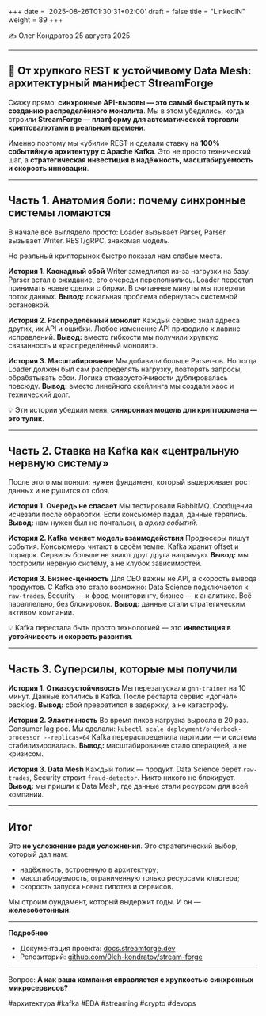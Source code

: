 +++
date = '2025-08-26T01:30:31+02:00'
draft = false
title = "LinkedIN"
weight = 89
+++

✍️ Олег Кондратов
25 августа 2025

---

## 📌 От хрупкого REST к устойчивому Data Mesh: архитектурный манифест StreamForge

Скажу прямо: **синхронные API-вызовы — это самый быстрый путь к созданию распределённого монолита**.
Мы в этом убедились, когда строили **StreamForge — платформу для автоматической торговли криптовалютами в реальном времени**.

Именно поэтому мы «убили» REST и сделали ставку на **100% событийную архитектуру с Apache Kafka**.
Это не просто технический шаг, а **стратегическая инвестиция в надёжность, масштабируемость и скорость инноваций**.

---

## Часть 1. Анатомия боли: почему синхронные системы ломаются

В начале всё выглядело просто: Loader вызывает Parser, Parser вызывает Writer. REST/gRPC, знакомая модель.

Но реальный крипторынок быстро показал нам слабые места.

**История 1. Каскадный сбой**
Writer замедлился из-за нагрузки на базу. Parser встал в ожидание, его очереди переполнились. Loader перестал принимать новые сделки с биржи. В считанные минуты мы потеряли поток данных.
  **Вывод:** локальная проблема обернулась системной остановкой.

**История 2. Распределённый монолит**
Каждый сервис знал адреса других, их API и ошибки. Любое изменение API приводило к лавине исправлений.
  **Вывод:** вместо гибкости мы получили хрупкую связанность и «распределённый монолит».

**История 3. Масштабирование**
Мы добавили больше Parser-ов. Но тогда Loader должен был сам распределять нагрузку, повторять запросы, обрабатывать сбои. Логика отказоустойчивости дублировалась повсюду.
  **Вывод:** вместо линейного скейлинга мы создали хаос и технический долг.

💡 Эти истории убедили меня: **синхронная модель для криптодомена — это тупик**.

---

## Часть 2. Ставка на Kafka как «центральную нервную систему»

После этого мы поняли: нужен фундамент, который выдерживает рост данных и не рушится от сбоя.

**История 1. Очередь не спасает**
Мы тестировали RabbitMQ. Сообщения исчезали после обработки. Если консьюмер падал, данные терялись.
  **Вывод:** нам нужен был не почтальон, а *архив событий*.

**История 2. Kafka меняет модель взаимодействия**
Продюсеры пишут события. Консьюмеры читают в своём темпе. Kafka хранит offset и порядок. Сервисы больше не знают друг друга напрямую.
  **Вывод:** мы построили нервную систему, а не клубок зависимостей.

**История 3. Бизнес-ценность**
Для CEO важны не API, а скорость вывода продуктов. С Kafka это стало возможно: Data Science подключается к `raw-trades`, Security — к фрод-мониторингу, бизнес — к аналитике. Всё параллельно, без блокировок.
  **Вывод:** данные стали стратегическим активом компании.

💡 Kafka перестала быть просто технологией — это **инвестиция в устойчивость и скорость развития**.

---

## Часть 3. Суперсилы, которые мы получили

**История 1. Отказоустойчивость**
Мы перезапускали `gnn-trainer` на 10 минут. Данные копились в Kafka. После рестарта сервис «догнал» backlog.
  **Вывод:** сбой превратился в задержку, а не катастрофу.

**История 2. Эластичность**
Во время пиков нагрузка выросла в 20 раз. Consumer lag рос. Мы сделали:
`kubectl scale deployment/orderbook-processor --replicas=64`
Kafka перераспределила партиции — и система стабилизировалась.
  **Вывод:** масштабирование стало операцией, а не кризисом.

**История 3. Data Mesh**
Каждый топик — продукт. Data Science берёт `raw-trades`, Security строит `fraud-detector`. Никто никого не блокирует.
  **Вывод:** мы пришли к Data Mesh, где данные стали ресурсом для всей компании.

---

## Итог

Это **не усложнение ради усложнения**.
Это стратегический выбор, который дал нам:

* надёжность, встроенную в архитектуру;
* масштабируемость, ограниченную только ресурсами кластера;
* скорость запуска новых гипотез и сервисов.

Мы строим фундамент, который выдержит годы.
И он — **железобетонный**.

---

  **Подробнее**

* Документация проекта: [docs.streamforge.dev](http://docs.streamforge.dev)
* Репозиторий: [github.com/0leh-kondratov/stream-forge](https://github.com/0leh-kondratov/stream-forge)

---

  Вопрос:
**А как ваша компания справляется с хрупкостью синхронных микросервисов?**

\#архитектура #kafka #EDA #streaming #crypto #devops

